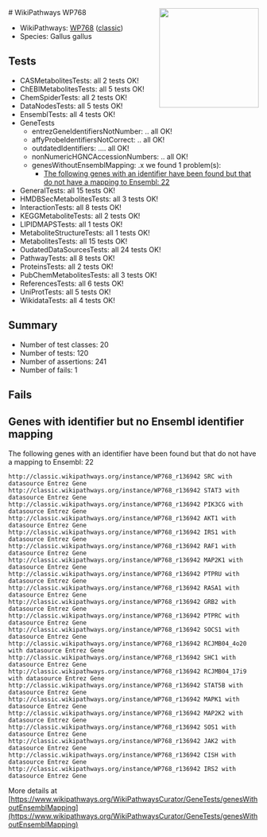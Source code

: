 <img style="float: right; width: 200px" src="https://upload.wikimedia.org/wikipedia/commons/thumb/8/83/Wplogo_with_text_500.png/640px-Wplogo_with_text_500.png" />
# WikiPathways WP768

* WikiPathways: [WP768](https://wikipathways.org/pathways/WP768) ([classic](https://classic.wikipathways.org/instance/WP768))
* Species: Gallus gallus
## Tests
* CASMetabolitesTests: all 2 tests OK!
* ChEBIMetabolitesTests: all 5 tests OK!
* ChemSpiderTests: all 2 tests OK!
* DataNodesTests: all 5 tests OK!
* EnsemblTests: all 4 tests OK!
* GeneTests
    * entrezGeneIdentifiersNotNumber: .. all OK!
    * affyProbeIdentifiersNotCorrect: .. all OK!
    * outdatedIdentifiers: .... all OK!
    * nonNumericHGNCAccessionNumbers: .. all OK!
    * genesWithoutEnsemblMapping: .x we found 1 problem(s):
        * [The following genes with an identifier have been found but that do not have a mapping to Ensembl: 22](#c4e5432e)
* GeneralTests: all 15 tests OK!
* HMDBSecMetabolitesTests: all 3 tests OK!
* InteractionTests: all 8 tests OK!
* KEGGMetaboliteTests: all 2 tests OK!
* LIPIDMAPSTests: all 1 tests OK!
* MetaboliteStructureTests: all 1 tests OK!
* MetabolitesTests: all 15 tests OK!
* OudatedDataSourcesTests: all 24 tests OK!
* PathwayTests: all 8 tests OK!
* ProteinsTests: all 2 tests OK!
* PubChemMetabolitesTests: all 3 tests OK!
* ReferencesTests: all 6 tests OK!
* UniProtTests: all 5 tests OK!
* WikidataTests: all 4 tests OK!


## Summary

* Number of test classes: 20
* Number of tests: 120
* Number of assertions: 241
* Number of fails: 1

## Fails

<a name="c4e5432e" />

## Genes with identifier but no Ensembl identifier mapping

The following genes with an identifier have been found but that do not have a mapping to Ensembl: 22
```
http://classic.wikipathways.org/instance/WP768_r136942 SRC with datasource Entrez Gene
http://classic.wikipathways.org/instance/WP768_r136942 STAT3 with datasource Entrez Gene
http://classic.wikipathways.org/instance/WP768_r136942 PIK3CG with datasource Entrez Gene
http://classic.wikipathways.org/instance/WP768_r136942 AKT1 with datasource Entrez Gene
http://classic.wikipathways.org/instance/WP768_r136942 IRS1 with datasource Entrez Gene
http://classic.wikipathways.org/instance/WP768_r136942 RAF1 with datasource Entrez Gene
http://classic.wikipathways.org/instance/WP768_r136942 MAP2K1 with datasource Entrez Gene
http://classic.wikipathways.org/instance/WP768_r136942 PTPRU with datasource Entrez Gene
http://classic.wikipathways.org/instance/WP768_r136942 RASA1 with datasource Entrez Gene
http://classic.wikipathways.org/instance/WP768_r136942 GRB2 with datasource Entrez Gene
http://classic.wikipathways.org/instance/WP768_r136942 PTPRC with datasource Entrez Gene
http://classic.wikipathways.org/instance/WP768_r136942 SOCS1 with datasource Entrez Gene
http://classic.wikipathways.org/instance/WP768_r136942 RCJMB04_4o20 with datasource Entrez Gene
http://classic.wikipathways.org/instance/WP768_r136942 SHC1 with datasource Entrez Gene
http://classic.wikipathways.org/instance/WP768_r136942 RCJMB04_17i9 with datasource Entrez Gene
http://classic.wikipathways.org/instance/WP768_r136942 STAT5B with datasource Entrez Gene
http://classic.wikipathways.org/instance/WP768_r136942 MAPK1 with datasource Entrez Gene
http://classic.wikipathways.org/instance/WP768_r136942 MAP2K2 with datasource Entrez Gene
http://classic.wikipathways.org/instance/WP768_r136942 SOS1 with datasource Entrez Gene
http://classic.wikipathways.org/instance/WP768_r136942 JAK2 with datasource Entrez Gene
http://classic.wikipathways.org/instance/WP768_r136942 CISH with datasource Entrez Gene
http://classic.wikipathways.org/instance/WP768_r136942 IRS2 with datasource Entrez Gene
```

More details at [https://www.wikipathways.org/WikiPathwaysCurator/GeneTests/genesWithoutEnsemblMapping](https://www.wikipathways.org/WikiPathwaysCurator/GeneTests/genesWithoutEnsemblMapping)

